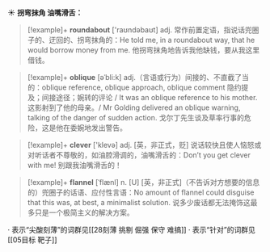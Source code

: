 ☀ <span class="category">**拐弯抹角 油嘴滑舌：**</span>
>[!example]+ <span class="vocabulary">**roundabout**</span> ['raʊndəbaʊt] 
> <span class="definition">adj. 常作前置定语，指说话兜圈子的、迂回的、拐弯抹角的：</span>He told me, in a roundabout way, that he would borrow money from me. 他拐弯抹角地告诉我他缺钱，要从我这里借钱。
           
>[!example]+ <span class="vocabulary">**oblique**</span> [əˈbli:k]
> <span class="definition">adj.（言语或行为）间接的、不直截了当的：</span>oblique reference, oblique approach, oblique comment 隐约提及；间接途径；婉转的评论 / It was an oblique reference to his mother. 这影射到了他的母亲。/ Mr Golding delivered an oblique warning, talking of the danger of sudden action. 戈尔丁先生谈及草率行事的危险，这是他在委婉地发出警告。

>[!example]+ <span class="vocabulary">**clever**</span> ['klevə] 
> <span class="definition">adj. [英，非正式，贬] 说话较快且使人恼怒或对听话者不尊敬的，如油腔滑调的，油嘴滑舌的：</span>Don’t you get clever with me! 别跟我油嘴滑舌的！
           
>[!example]+ <span class="vocabulary">**flannel**</span> [ˈflænl]
> <span class="definition">n. [U] [英，非正式]（不告诉对方想要的信息的）兜圈子的话语、应付性言语：</span>No amount of flannel could disguise that this was, at best, a minimalist solution. 说多少废话都无法掩饰这最多只是一个极简主义的解决方案。

· 表示“尖酸刻薄”的词群见[[28刻薄 挑剔 倔强 保守 难搞]]
· 表示“针对”的词群见[[05目标 靶子]]
